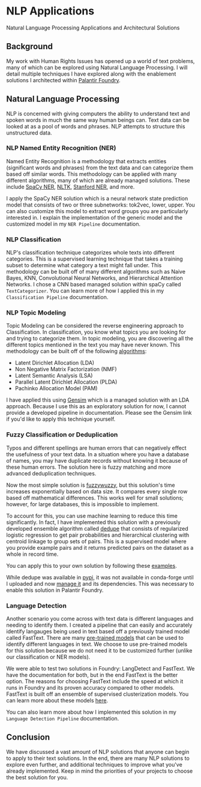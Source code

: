# NLP Applications
Natural Language Processing Applications and Architectural Solutions

## Background
My work with Human Rights Issues has opened up a world of text problems, many of which can be explored using Natural Language Processing. I will detail multiple techniques I have explored along with the enablement solutions I architected within [Palantir Foundry](https://www.palantir.com/platforms/foundry/). 

## Natural Language Processing
NLP is concerned with giving computers the ability to understand text and spoken words in much the same way human beings can. Text data can be looked at as a pool of words and phrases. NLP attempts to structure this unstructured data.

### NLP Named Entity Recognition (NER) 

Named Entity Recognition is a methodology that extracts entities (significant words and phrases) from the text data and can categorize them based off similar words. This methodology can be applied with many different algorithms, many of which are already managed solutions. These include [SpaCy NER](https://stackoverflow.com/questions/60381170/which-deep-learning-algorithm-does-spacy-uses-when-we-train-custom-model), [NLTK](https://www.nltk.org/book/ch07.html), [Stanford NER](https://nlp.stanford.edu/software/CRF-NER.shtml), and more. 

I apply the SpaCy NER solution which is a neural network state prediction model that consists of two or three subnetworks: tok2vec, lower, upper. You can also customize this model to extract word groups you are particularly interested in. I explain the implementation of the generic model and the customized model in my `NER Pipeline` documentation.

### NLP Classification
NLP's classification technique categorizes whole texts into different categories. This is a supervised learning technique that takes a training subset to determine what category a text might fall under. This methodology can be built off of many different algorithms such as Naive Bayes, KNN, Convolutional Neural Networks, and Hierarchical Attention Networks. I chose a CNN based managed solution within spaCy called `TextCategorizer`. You can learn more of how I applied this in my `Classification Pipeline` documentation.

### NLP Topic Modeling
Topic Modeling can be considered the reverse engineering approach to Classification. In classification, you know what topics you are looking for and trying to categorize them. In topic modeling, you are discovering all the different topics mentioned in the text you may have never known. This methodology can be built off of the following [algorithms](https://iq.opengenus.org/topic-modelling-techniques/):
  - Latent Dirichlet Allocation (LDA)
  - Non Negative Matrix Factorization (NMF)
  - Latent Semantic Analysis (LSA)
  - Parallel Latent Dirichlet Allocation (PLDA)
  - Pachinko Allocation Model (PAM)

I have applied this using [Gensim](https://www.machinelearningplus.com/nlp/topic-modeling-visualization-how-to-present-results-lda-models/#6.-What-is-the-Dominant-topic-and-its-percentage-contribution-in-each-document) which is a managed solution with an LDA approach. Because I use this as an exploratory solution for now, I cannot provide a developed pipeline in documentation. Please see the Gensim link if you'd like to apply this technique yourself.
 
### Fuzzy Classification or Deduplication
Typos and different spellings are human errors that can negatively effect the usefulness of your text data. In a situation where you have a database of names, you may have duplicate records without knowing it because of these human errors. The solution here is fuzzy matching and more advanced deduplication techniques.
 
Now the most simple solution is [fuzzywuzzy](https://pypi.org/project/fuzzywuzzy/), but this solution's time increases exponentially based on data size. It compares every single row based off mathematical differences. This works well for small solutions; however, for large databases, this is impossible to implement. 
 
To account for this, you can use machine learning to reduce this time significantly. In fact, I have implemented this solution with a previously developed ensemble algorithm called [dedupe](https://dedupe.io/documentation/how-it-works.html) that consists of regularized logistic regression to get pair probabilities and hierarchical clustering with centroid linkage to group sets of pairs. This is a supervised model where you provide example pairs and it returns predicted pairs on the dataset as a whole in record time. 

You can apply this to your own solution by following these [examples](https://github.com/dedupeio/dedupe-examples).

While dedupe was available in [pypi](https://pypi.org/project/dedupe/), it was not available in conda-forge until I uploaded and now [manage it](https://anaconda.org/conda-forge/dedupe) and its dependencies. This was necessary to enable this solution in Palantir Foundry.
 
 ### Language Detection
 Another scenario you come across with text data is different languages and needing to identify them. I created a pipeline that can easily and accurately identify langauges being used in text based off a previously trained model called FastText. There are many [pre-trained models](https://modelpredict.com/language-identification-survey) that can be used to identify different languages in text. We choose to use pre-trained models for this solution because we do not need it to be customized further (unlike our classification or NER models).
 
 We were able to test two solutions in Foundry: LangDetect and FastText. We have the documentation for both, but in the end FastText is the better option. The reasons for choosing  FastText include the speed at which it runs in Foundry and its proven accuracy compared to other models.
FastText is built off an ensemble of supervised clusterization models. You can learn more about these models [here](https://fasttext.cc/docs/en/language-identification.html).

You can also learn more about how I implemented this solution in my `Language Detection Pipeline` documentation.

## Conclusion
We have discussed a vast amount of NLP solutions that anyone can begin to apply to their text solutions. In the end, there are many NLP solutions to explore even further, and additional techniques to improve what you've already implemented. Keep in mind the priorities of your projects to choose the best solution for you. 
